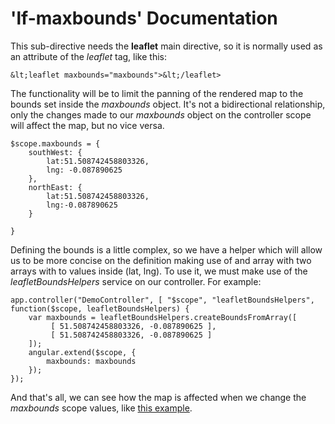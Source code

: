 'lf-maxbounds' Documentation
============================

This sub-directive needs the **leaflet** main directive, so it is normally used as an attribute of the *leaflet* tag, like this:

```
&lt;leaflet maxbounds="maxbounds">&lt;/leaflet>
```

The functionality will be to limit the panning of the rendered map to the bounds set inside the _maxbounds_ object. It's not a bidirectional relationship, only the changes made to our _maxbounds_ object on the controller scope will affect the map, but no vice versa.

```
$scope.maxbounds = {
    southWest: {
        lat:51.508742458803326,
        lng: -0.087890625
    },
    northEast: {
        lat:51.508742458803326,
        lng:-0.087890625
    }

}
```

Defining the bounds is a little complex, so we have a helper which will allow us to be more concise on the definition making use of and array with two arrays with to values inside (lat, lng). To use it, we must make use of the _leafletBoundsHelpers_ service on our controller. For example:

```
app.controller("DemoController", [ "$scope", "leafletBoundsHelpers", function($scope, leafletBoundsHelpers) {
    var maxbounds = leafletBoundsHelpers.createBoundsFromArray([
         [ 51.508742458803326, -0.087890625 ],
         [ 51.508742458803326, -0.087890625 ]
    ]);
    angular.extend($scope, {
        maxbounds: maxbounds
    });
});
```

And that's all, we can see how the map is affected when we change the _maxbounds_ scope values, like [this example](http://tombatossals.github.io/angular-leaflet-directive/examples/0106-basic-maxbounds-example.html).
